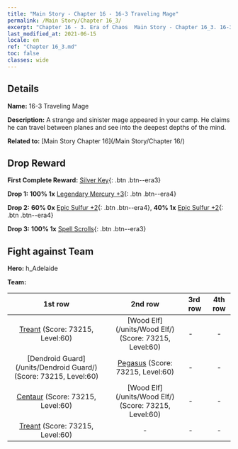 ```yaml
---
title: "Main Story - Chapter 16 - 16-3 Traveling Mage"
permalink: /Main Story/Chapter 16_3/
excerpt: "Chapter 16 - 3. Era of Chaos  Main Story - Chapter 16_3. 16-3 Traveling Mage"
last_modified_at: 2021-06-15
locale: en
ref: "Chapter 16_3.md"
toc: false
classes: wide
---
```


## Details

 **Name:** 16-3 Traveling Mage

 **Description:** A strange and sinister mage appeared in your camp. He claims he can travel between planes and see into the deepest depths of the mind.

 **Related to:** [Main Story Chapter 16](/Main Story/Chapter 16/)

## Drop Reward

 **First Complete Reward:** [Silver Key](/Items/con_693/){: .btn .btn--era3}

 **Drop 1:** **100% 1x** [Legendary Mercury +3](/Items/mat_56/){: .btn .btn--era4}

 **Drop 2:** **60% 0x** [Epic Sulfur +2](/Items/mat_50/){: .btn .btn--era4}, **40% 1x** [Epic Sulfur +2](/Items/mat_50/){: .btn .btn--era4}

 **Drop 3:** **100% 1x** [Spell Scrolls](/Items/con_694/){: .btn .btn--era3}


## Fight against Team
 **Hero:** h_Adelaide

 **Team:**


  | 1st row | 2nd row | 3rd row | 4th row |
  |:----:|:----:|:----|:----:|
  | [Treant](/units/Treant/) (Score: 73215, Level:60)  | [Wood Elf](/units/Wood Elf/) (Score: 73215, Level:60)  | - | - |
  | [Dendroid Guard](/units/Dendroid Guard/) (Score: 73215, Level:60)  | [Pegasus](/units/Pegasus/) (Score: 73215, Level:60)  | - | - |
  | [Centaur](/units/Centaur/) (Score: 73215, Level:60)  | [Wood Elf](/units/Wood Elf/) (Score: 73215, Level:60)  | - | - |
  | [Treant](/units/Treant/) (Score: 73215, Level:60)  | - | - | - |


